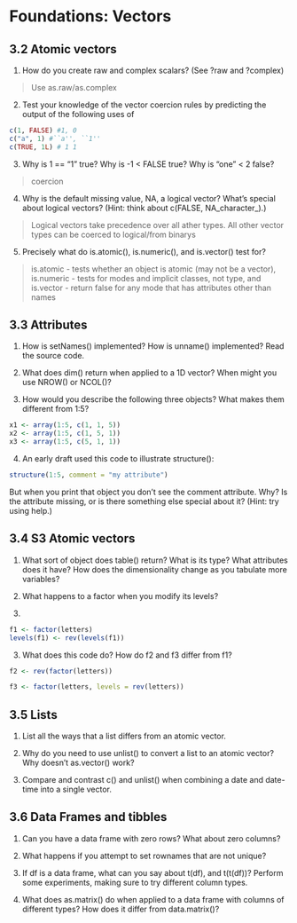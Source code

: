 Foundations: Vectors
================

## 3.2 Atomic vectors

1.  How do you create raw and complex scalars? (See ?raw and ?complex)

> Use as.raw/as.complex

2.  Test your knowledge of the vector coercion rules by predicting the
    output of the following uses of

<!-- end list -->

``` r
c(1, FALSE) #1, 0
c("a", 1) #``a'', ``1''
c(TRUE, 1L) # 1 1 
```

3.  Why is 1 == “1” true? Why is -1 \< FALSE true? Why is “one” \< 2
    false?

> coercion

4.  Why is the default missing value, NA, a logical vector? What’s
    special about logical vectors? (Hint: think about c(FALSE,
    NA\_character\_).)

> Logical vectors take precedence over all ather types. All other vector
> types can be coerced to logical/from binarys

5.  Precisely what do is.atomic(), is.numeric(), and is.vector() test
    for?

> is.atomic - tests whether an object is atomic (may not be a vector),
> is.numeric - tests for modes and implicit classes, not type, and
> is.vector - return false for any mode that has attributes other than
> names

## 3.3 Attributes

1.  How is setNames() implemented? How is unname() implemented? Read the
    source code.

2.  What does dim() return when applied to a 1D vector? When might you
    use NROW() or NCOL()?

3.  How would you describe the following three objects? What makes them
    different from 1:5?

<!-- end list -->

``` r
x1 <- array(1:5, c(1, 1, 5))
x2 <- array(1:5, c(1, 5, 1))
x3 <- array(1:5, c(5, 1, 1))
```

4.  An early draft used this code to illustrate structure():

<!-- end list -->

``` r
structure(1:5, comment = "my attribute")
```

But when you print that object you don’t see the comment attribute. Why?
Is the attribute missing, or is there something else special about it?
(Hint: try using help.)

## 3.4 S3 Atomic vectors

1.  What sort of object does table() return? What is its type? What
    attributes does it have? How does the dimensionality change as you
    tabulate more variables?

> 

2.  What happens to a factor when you modify its levels?

3.  
<!-- end list -->

``` r
f1 <- factor(letters)
levels(f1) <- rev(levels(f1))
```

3.  What does this code do? How do f2 and f3 differ from f1?

<!-- end list -->

``` r
f2 <- rev(factor(letters))

f3 <- factor(letters, levels = rev(letters))
```

## 3.5 Lists

1.  List all the ways that a list differs from an atomic vector.

> 

2.  Why do you need to use unlist() to convert a list to an atomic
    vector? Why doesn’t as.vector() work?

> 

3.  Compare and contrast c() and unlist() when combining a date and
    date-time into a single vector.

> 

## 3.6 Data Frames and tibbles

1.  Can you have a data frame with zero rows? What about zero columns?

> 

2.  What happens if you attempt to set rownames that are not unique?

> 

3.  If df is a data frame, what can you say about t(df), and t(t(df))?
    Perform some experiments, making sure to try different column types.

> 

4.  What does as.matrix() do when applied to a data frame with columns
    of different types? How does it differ from data.matrix()?

>
